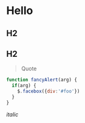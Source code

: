 # Hello

## H2

## H2

> Quote

```javascript
function fancyAlert(arg) {
  if(arg) {
    $.facebox({div:'#foo'})
  }
}
```

*italic*